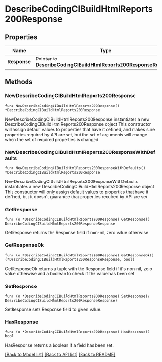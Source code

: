 # DescribeCodingCIBuildHtmlReports200Response

## Properties

Name | Type | Description | Notes
------------ | ------------- | ------------- | -------------
**Response** | Pointer to [**DescribeCodingCIBuildHtmlReports200ResponseResponse**](DescribeCodingCIBuildHtmlReports200ResponseResponse.md) |  | [optional] 

## Methods

### NewDescribeCodingCIBuildHtmlReports200Response

`func NewDescribeCodingCIBuildHtmlReports200Response() *DescribeCodingCIBuildHtmlReports200Response`

NewDescribeCodingCIBuildHtmlReports200Response instantiates a new DescribeCodingCIBuildHtmlReports200Response object
This constructor will assign default values to properties that have it defined,
and makes sure properties required by API are set, but the set of arguments
will change when the set of required properties is changed

### NewDescribeCodingCIBuildHtmlReports200ResponseWithDefaults

`func NewDescribeCodingCIBuildHtmlReports200ResponseWithDefaults() *DescribeCodingCIBuildHtmlReports200Response`

NewDescribeCodingCIBuildHtmlReports200ResponseWithDefaults instantiates a new DescribeCodingCIBuildHtmlReports200Response object
This constructor will only assign default values to properties that have it defined,
but it doesn't guarantee that properties required by API are set

### GetResponse

`func (o *DescribeCodingCIBuildHtmlReports200Response) GetResponse() DescribeCodingCIBuildHtmlReports200ResponseResponse`

GetResponse returns the Response field if non-nil, zero value otherwise.

### GetResponseOk

`func (o *DescribeCodingCIBuildHtmlReports200Response) GetResponseOk() (*DescribeCodingCIBuildHtmlReports200ResponseResponse, bool)`

GetResponseOk returns a tuple with the Response field if it's non-nil, zero value otherwise
and a boolean to check if the value has been set.

### SetResponse

`func (o *DescribeCodingCIBuildHtmlReports200Response) SetResponse(v DescribeCodingCIBuildHtmlReports200ResponseResponse)`

SetResponse sets Response field to given value.

### HasResponse

`func (o *DescribeCodingCIBuildHtmlReports200Response) HasResponse() bool`

HasResponse returns a boolean if a field has been set.


[[Back to Model list]](../README.md#documentation-for-models) [[Back to API list]](../README.md#documentation-for-api-endpoints) [[Back to README]](../README.md)


